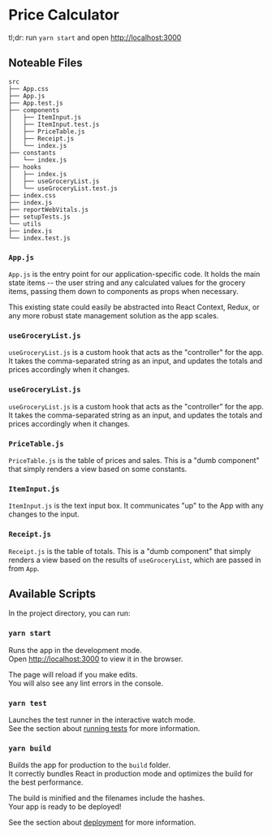 # Price Calculator

tl;dr: run `yarn start` and open [http://localhost:3000](http://localhost:3000)

## Noteable Files

```
src
├── App.css
├── App.js
├── App.test.js
├── components
│   ├── ItemInput.js
│   ├── ItemInput.test.js
│   ├── PriceTable.js
│   ├── Receipt.js
│   └── index.js
├── constants
│   └── index.js
├── hooks
│   ├── index.js
│   ├── useGroceryList.js
│   └── useGroceryList.test.js
├── index.css
├── index.js
├── reportWebVitals.js
├── setupTests.js
└── utils
├── index.js
└── index.test.js
```

### `App.js`

`App.js` is the entry point for our application-specific code. It holds the main state items -- the user string and any calculated values for the grocery items, passing them down to components as props when necessary.

This existing state could easily be abstracted into React Context, Redux, or any more robust state management solution as the app scales.

### `useGroceryList.js`

`useGroceryList.js` is a custom hook that acts as the "controller" for the app. It takes the comma-separated string as an input, and updates the totals and prices accordingly when it changes.

### `useGroceryList.js`

`useGroceryList.js` is a custom hook that acts as the "controller" for the app. It takes the comma-separated string as an input, and updates the totals and prices accordingly when it changes.

### `PriceTable.js`

`PriceTable.js` is the table of prices and sales. This is a "dumb component" that simply renders a view based on some constants.

### `ItemInput.js`

`ItemInput.js` is the text input box. It communicates "up" to the App with any changes to the input.

### `Receipt.js`

`Receipt.js` is the table of totals. This is a "dumb component" that simply renders a view based on the results of `useGroceryList`, which are passed in from `App`.

## Available Scripts

In the project directory, you can run:

### `yarn start`

Runs the app in the development mode.\
Open [http://localhost:3000](http://localhost:3000) to view it in the browser.

The page will reload if you make edits.\
You will also see any lint errors in the console.

### `yarn test`

Launches the test runner in the interactive watch mode.\
See the section about [running tests](https://facebook.github.io/create-react-app/docs/running-tests) for more information.

### `yarn build`

Builds the app for production to the `build` folder.\
It correctly bundles React in production mode and optimizes the build for the best performance.

The build is minified and the filenames include the hashes.\
Your app is ready to be deployed!

See the section about [deployment](https://facebook.github.io/create-react-app/docs/deployment) for more information.

